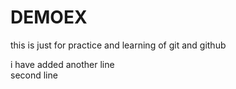 # DEMOEX
this is just for practice and learning of git and github

i have added another line<br>
second line
